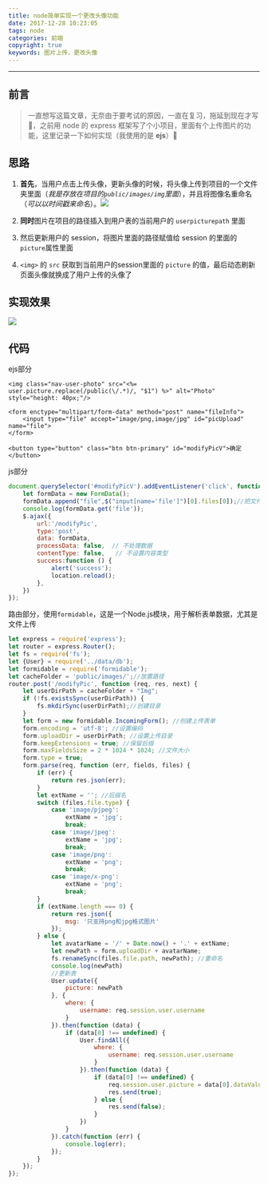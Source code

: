 ```yaml
---
title: node简单实现一个更改头像功能
date: 2017-12-28 10:23:05
tags: node
categories: 前端
copyright: true
keywords: 图片上传，更改头像
---
```


----

## 前言

> 一直想写这篇文章，无奈由于要考试的原因，一直在复习，拖延到现在才写🤣，之前用 node 的 express 框架写了个小项目，里面有个上传图片的功能，这里记录一下如何实现（我使用的是 **ejs**）📝

<!--more-->

## 思路
1.  **首先**，当用户点击上传头像，更新头像的时候，将头像上传到项目的一个文件夹里面（*我是存放在项目的`public/images/img`里面*），并且将图像名重命名（*可以以时间戳来命名*）。![](http://ohggtqwxx.bkt.clouddn.com/15144357069018.jpg)

2. **同时**图片在项目的路径插入到用户表的当前用户的 `userpicturepath` 里面
3. 然后更新用户的 session，将图片里面的路径赋值给 session 的里面的`picture`属性里面
4. `<img>` 的 `src` 获取到当前用户的session里面的 `picture` 的值，最后动态刷新页面头像就换成了用户上传的头像了

## 实现效果

![](http://ohggtqwxx.bkt.clouddn.com/2017-12-28-user-upload.gif)

## 代码

ejs部分

```
<img class="nav-user-photo" src="<%= user.picture.replace(/public(\/.*)/, "$1") %>" alt="Photo" style="height: 40px;"/>

<form enctype="multipart/form-data" method="post" name="fileInfo">
    <input type="file" accept="image/png,image/jpg" id="picUpload" name="file">
</form>

<button type="button" class="btn btn-primary" id="modifyPicV">确定</button>
```

js部分

```javascript
document.querySelector('#modifyPicV').addEventListener('click', function () {
    let formData = new FormData();
    formData.append("file",$("input[name='file']")[0].files[0]);//把文件对象插到formData对象上
    console.log(formData.get('file'));
    $.ajax({
        url:'/modifyPic',
        type:'post',
        data: formData,
        processData: false,  // 不处理数据
        contentType: false,   // 不设置内容类型
        success:function () {
            alert('success');
            location.reload();
        },
    })
});
```

路由部分，使用`formidable`，这是一个Node.js模块，用于解析表单数据，尤其是文件上传

```javascript
let express = require('express');
let router = express.Router();
let fs = require('fs');
let {User} = require('../data/db');
let formidable = require('formidable');
let cacheFolder = 'public/images/';//放置路径
router.post('/modifyPic', function (req, res, next) {
    let userDirPath = cacheFolder + "Img";
    if (!fs.existsSync(userDirPath)) {
        fs.mkdirSync(userDirPath);//创建目录
    }
    let form = new formidable.IncomingForm(); //创建上传表单
    form.encoding = 'utf-8'; //设置编码
    form.uploadDir = userDirPath; //设置上传目录
    form.keepExtensions = true; //保留后缀
    form.maxFieldsSize = 2 * 1024 * 1024; //文件大小
    form.type = true;
    form.parse(req, function (err, fields, files) {
        if (err) {
            return res.json(err);
        }
        let extName = ''; //后缀名
        switch (files.file.type) {
            case 'image/pjpeg':
                extName = 'jpg';
                break;
            case 'image/jpeg':
                extName = 'jpg';
                break;
            case 'image/png':
                extName = 'png';
                break;
            case 'image/x-png':
                extName = 'png';
                break;
        }
        if (extName.length === 0) {
            return res.json({
                msg: '只支持png和jpg格式图片'
            });
        } else {
            let avatarName = '/' + Date.now() + '.' + extName;
            let newPath = form.uploadDir + avatarName;
            fs.renameSync(files.file.path, newPath); //重命名
            console.log(newPath)
            //更新表
            User.update({
                picture: newPath
            }, {
                where: {
                    username: req.session.user.username
                }
            }).then(function (data) {
                if (data[0] !== undefined) {
                    User.findAll({
                        where: {
                            username: req.session.user.username
                        }
                    }).then(function (data) {
                        if (data[0] !== undefined) {
                            req.session.user.picture = data[0].dataValues.picture;
                            res.send(true);
                        } else {
                            res.send(false);
                        }
                    })
                }
            }).catch(function (err) {
                console.log(err);
            });
        }
    });
});
```





